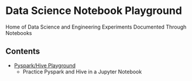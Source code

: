 # Data Science Notebook Playground

Home of Data Science and Engineering Experiments Documented Through Notebooks

## Contents

- [Pyspark/Hive Playground](https://github.com/gggordon/data-science-notebook-playground/blob/main/pyspark-hive-playground.ipynb)
  - Practice Pyspark and Hive in a Jupyter Notebook 
